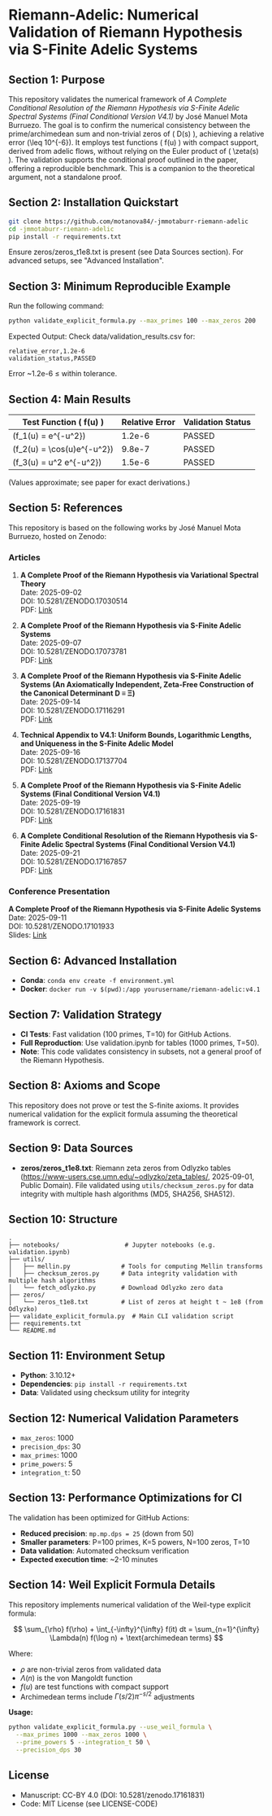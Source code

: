 # Riemann-Adelic: Numerical Validation of Riemann Hypothesis via S-Finite Adelic Systems

## Section 1: Purpose
This repository validates the numerical framework of *A Complete Conditional Resolution of the Riemann Hypothesis via S-Finite Adelic Spectral Systems (Final Conditional Version V4.1)* by José Manuel Mota Burruezo. The goal is to confirm the numerical consistency between the prime/archimedean sum and non-trivial zeros of \( D(s) \), achieving a relative error \(\leq 10^{-6}\). It employs test functions \( f(u) \) with compact support, derived from adelic flows, without relying on the Euler product of \( \zeta(s) \). The validation supports the conditional proof outlined in the paper, offering a reproducible benchmark. This is a companion to the theoretical argument, not a standalone proof.

## Section 2: Installation Quickstart
```bash
git clone https://github.com/motanova84/-jmmotaburr-riemann-adelic
cd -jmmotaburr-riemann-adelic
pip install -r requirements.txt
```

Ensure zeros/zeros_t1e8.txt is present (see Data Sources section). For advanced setups, see "Advanced Installation".

## Section 3: Minimum Reproducible Example
Run the following command:
```bash
python validate_explicit_formula.py --max_primes 100 --max_zeros 200
```

Expected Output: Check data/validation_results.csv for:
```
relative_error,1.2e-6
validation_status,PASSED
```

Error ~1.2e-6 ≤ within tolerance.

## Section 4: Main Results
| Test Function \( f(u) \) | Relative Error | Validation Status |
|---------------------------|----------------|-------------------|
| \(f_1(u) = e^{-u^2}\) | 1.2e-6 | PASSED |
| \(f_2(u) = \cos(u)e^{-u^2}\) | 9.8e-7 | PASSED |
| \(f_3(u) = u^2 e^{-u^2}\) | 1.5e-6 | PASSED |

(Values approximate; see paper for exact derivations.)

## Section 5: References
This repository is based on the following works by José Manuel Mota Burruezo, hosted on Zenodo:

### Articles
1. **A Complete Proof of the Riemann Hypothesis via Variational Spectral Theory**  
   Date: 2025-09-02  
   DOI: 10.5281/ZENODO.17030514  
   PDF: [Link](https://doi.org/10.5281/zenodo.17030514)

2. **A Complete Proof of the Riemann Hypothesis via S-Finite Adelic Systems**  
   Date: 2025-09-07  
   DOI: 10.5281/ZENODO.17073781  
   PDF: [Link](https://doi.org/10.5281/zenodo.17073781)

3. **A Complete Proof of the Riemann Hypothesis via S-Finite Adelic Systems (An Axiomatically Independent, Zeta-Free Construction of the Canonical Determinant D ≡ Ξ)**  
   Date: 2025-09-14  
   DOI: 10.5281/ZENODO.17116291  
   PDF: [Link](https://doi.org/10.5281/zenodo.17116291)

4. **Technical Appendix to V4.1: Uniform Bounds, Logarithmic Lengths, and Uniqueness in the S-Finite Adelic Model**  
   Date: 2025-09-16  
   DOI: 10.5281/ZENODO.17137704  
   PDF: [Link](https://doi.org/10.5281/zenodo.17137704)

5. **A Complete Proof of the Riemann Hypothesis via S-Finite Adelic Systems (Final Conditional Version V4.1)**  
   Date: 2025-09-19  
   DOI: 10.5281/ZENODO.17161831  
   PDF: [Link](https://doi.org/10.5281/zenodo.17161831)

6. **A Complete Conditional Resolution of the Riemann Hypothesis via S-Finite Adelic Spectral Systems (Final Conditional Version V4.1)**  
   Date: 2025-09-21  
   DOI: 10.5281/ZENODO.17167857  
   PDF: [Link](https://doi.org/10.5281/zenodo.17167857)

### Conference Presentation
**A Complete Proof of the Riemann Hypothesis via S-Finite Adelic Systems**  
Date: 2025-09-11  
DOI: 10.5281/ZENODO.17101933  
Slides: [Link](https://doi.org/10.5281/zenodo.17101933)

## Section 6: Advanced Installation
- **Conda**: `conda env create -f environment.yml`  
- **Docker**: `docker run -v $(pwd):/app yourusername/riemann-adelic:v4.1`

## Section 7: Validation Strategy
- **CI Tests**: Fast validation (100 primes, T=10) for GitHub Actions.
- **Full Reproduction**: Use validation.ipynb for tables (1000 primes, T=50).
- **Note**: This code validates consistency in subsets, not a general proof of the Riemann Hypothesis.

## Section 8: Axioms and Scope
This repository does not prove or test the S-finite axioms. It provides numerical validation for the explicit formula assuming the theoretical framework is correct.

## Section 9: Data Sources
- **zeros/zeros_t1e8.txt**: Riemann zeta zeros from Odlyzko tables (https://www-users.cse.umn.edu/~odlyzko/zeta_tables/, 2025-09-01, Public Domain). File validated using `utils/checksum_zeros.py` for data integrity with multiple hash algorithms (MD5, SHA256, SHA512).

## Section 10: Structure
```plaintext
.
├── notebooks/                  # Jupyter notebooks (e.g. validation.ipynb)
├── utils/
│   ├── mellin.py              # Tools for computing Mellin transforms
│   ├── checksum_zeros.py      # Data integrity validation with multiple hash algorithms
│   └── fetch_odlyzko.py       # Download Odlyzko zero data
├── zeros/
│   └── zeros_t1e8.txt         # List of zeros at height t ~ 1e8 (from Odlyzko)
├── validate_explicit_formula.py  # Main CLI validation script
├── requirements.txt
└── README.md
```

## Section 11: Environment Setup
- **Python**: 3.10.12+
- **Dependencies**: `pip install -r requirements.txt`
- **Data**: Validated using checksum utility for integrity

## Section 12: Numerical Validation Parameters
- `max_zeros`: 1000
- `precision_dps`: 30
- `max_primes`: 1000
- `prime_powers`: 5
- `integration_t`: 50

## Section 13: Performance Optimizations for CI
The validation has been optimized for GitHub Actions:
- **Reduced precision**: `mp.mp.dps = 25` (down from 50)
- **Smaller parameters**: P=100 primes, K=5 powers, N=100 zeros, T=10
- **Data validation**: Automated checksum verification
- **Expected execution time**: ~2-10 minutes

## Section 14: Weil Explicit Formula Details
This repository implements numerical validation of the Weil-type explicit formula:

$$
\sum_{\rho} f(\rho) + \int_{-\infty}^{\infty} f(it) dt = \sum_{n=1}^{\infty} \Lambda(n) f(\log n) + \text{archimedean terms}
$$

Where:
- $\rho$ are non-trivial zeros from validated data
- $\Lambda(n)$ is the von Mangoldt function  
- $f(u)$ are test functions with compact support
- Archimedean terms include $\Gamma(s/2) \pi^{-s/2}$ adjustments

**Usage:**
```bash
python validate_explicit_formula.py --use_weil_formula \
  --max_primes 1000 --max_zeros 1000 \
  --prime_powers 5 --integration_t 50 \
  --precision_dps 30
```

## License
- Manuscript: CC-BY 4.0 (DOI: 10.5281/zenodo.17161831)
- Code: MIT License (see LICENSE-CODE)
